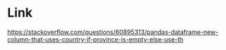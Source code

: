 # Link

https://stackoverflow.com/questions/60895313/pandas-dataframe-new-column-that-uses-country-if-province-is-empty-else-use-th
